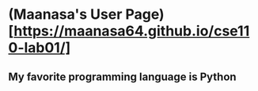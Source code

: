 # (Maanasa's User Page)[https://maanasa64.github.io/cse110-lab01/]
## My favorite programming language is Python
